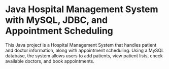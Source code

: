 # Java Hospital Management System with MySQL, JDBC, and Appointment Scheduling
This Java project is a Hospital Management System that handles patient and doctor information, along with appointment scheduling. Using a MySQL database, the system allows users to add patients, view patient lists, check available doctors, and book appointments.
